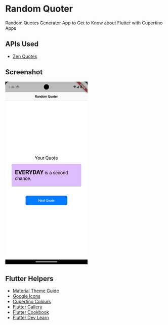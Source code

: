# Random Quoter

Random Quotes Generator App to Get to Know about Flutter with Cupertino Apps

## APIs Used

- [Zen Quotes](https://zenquotes.io/)

## Screenshot

<img alt="App Screenshot" src="Screenshots/app.png" title="App Screenshot" width="260"/>

## Flutter Helpers

- [Material Theme Guide](https://m3.material.io/)
- [Google Icons](https://fonts.google.com/icons?icon.platform=flutter&sort=popularity&icon.style=Filled)
- [Cupertino Colours](https://api.flutter.dev/flutter/cupertino/CupertinoColors-class.html)
- [Flutter Gallery](https://gallery.flutter.dev/#/)
- [Flutter Cookbook](https://docs.flutter.dev/cookbook)
- [Flutter Dev Learn](https://flutter.dev/learn)
